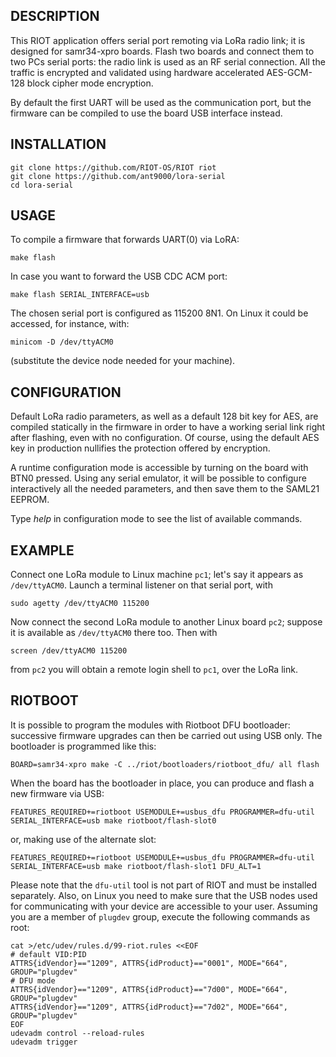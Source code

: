 DESCRIPTION
-----------

This RIOT application offers serial port remoting via LoRa radio link; it is designed for samr34-xpro boards. Flash two boards and connect them to two PCs serial ports: the radio link is used as an RF serial connection. All the traffic is encrypted and validated using hardware accelerated AES-GCM-128 block cipher mode encryption.

By default the first UART will be used as the communication port, but the firmware can be compiled to use the board USB interface instead.

INSTALLATION
------------

```
git clone https://github.com/RIOT-OS/RIOT riot
git clone https://github.com/ant9000/lora-serial
cd lora-serial
```

USAGE
-----

To compile a firmware that forwards UART(0) via LoRA:

```
make flash
```

In case you want to forward the USB CDC ACM port:

```
make flash SERIAL_INTERFACE=usb
```

The chosen serial port is configured as 115200 8N1. On Linux it could be accessed, for instance, with:

```
minicom -D /dev/ttyACM0
```

(substitute the device node needed for your machine).

CONFIGURATION
-------------

Default LoRa radio parameters, as well as a default 128 bit key for AES, are compiled statically in the firmware in order to have a working serial link right after flashing, even with no configuration. Of course, using the default AES key in production nullifies the protection offered by encryption.

A runtime configuration mode is accessible by turning on the board with BTN0 pressed. Using any serial emulator, it will be possible to configure interactively all the needed parameters, and then save them to the SAML21 EEPROM.

Type _help_ in configuration mode to see the list of available commands.


EXAMPLE
-------

Connect one LoRa module to Linux machine `pc1`; let's say it appears as `/dev/ttyACM0`. Launch a terminal listener on that serial port, with

```sudo agetty /dev/ttyACM0 115200```

Now connect the second LoRa module to another Linux board `pc2`; suppose it is available as `/dev/ttyACM0` there too. Then with

```screen /dev/ttyACM0 115200```

from `pc2` you will obtain a remote login shell to `pc1`, over the LoRa link.


RIOTBOOT
--------

It is possible to program the modules with Riotboot DFU bootloader: successive firmware upgrades can then be carried out using USB only. The bootloader is programmed like this:

```
BOARD=samr34-xpro make -C ../riot/bootloaders/riotboot_dfu/ all flash
```

When the board has the bootloader in place, you can produce and flash a new firmware via USB:

```
FEATURES_REQUIRED+=riotboot USEMODULE+=usbus_dfu PROGRAMMER=dfu-util SERIAL_INTERFACE=usb make riotboot/flash-slot0
```

or, making use of the alternate slot:

```
FEATURES_REQUIRED+=riotboot USEMODULE+=usbus_dfu PROGRAMMER=dfu-util SERIAL_INTERFACE=usb make riotboot/flash-slot1 DFU_ALT=1
```

Please note that the `dfu-util` tool is not part of RIOT and must be installed separately. Also, on Linux you need to make sure that the USB nodes used for communicating with your device are accessible to your user. Assuming you are a member of `plugdev` group, execute the following commands as root:

```
cat >/etc/udev/rules.d/99-riot.rules <<EOF
# default VID:PID
ATTRS{idVendor}=="1209", ATTRS{idProduct}=="0001", MODE="664", GROUP="plugdev"
# DFU mode
ATTRS{idVendor}=="1209", ATTRS{idProduct}=="7d00", MODE="664", GROUP="plugdev"
ATTRS{idVendor}=="1209", ATTRS{idProduct}=="7d02", MODE="664", GROUP="plugdev"
EOF
udevadm control --reload-rules
udevadm trigger
```
